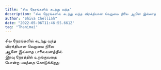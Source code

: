 ```yaml
---
title: "சில நேரங்களில் கடந்து வந்த"
description: "சில நேரங்களில் கடந்து வந்த விரக்தியான வெறுமை நிலை ஆளே இல்லாத பாலைவனத்தில் இரவு நேரத்தில் உறங்குவதை போன்ற பயத்தை கொடுக்கிறது."
author: "Shiva Chelliah"
date: "2022-05-06T11:46:55.661Z"
tag: "Thanimai"
---
```


சில நேரங்களில் கடந்து வந்த  
விரக்தியான வெறுமை நிலை  
ஆளே இல்லாத பாலைவனத்தில்  
இரவு நேரத்தில் உறங்குவதை  
போன்ற பயத்தை கொடுக்கிறது  
